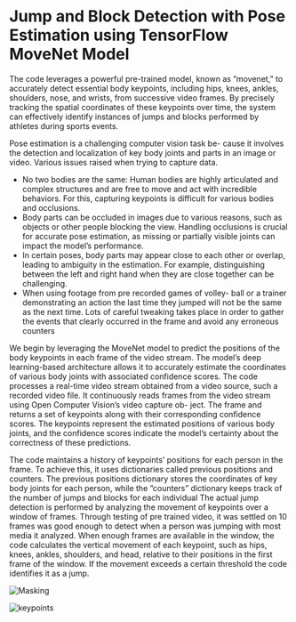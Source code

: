# Jump and Block Detection with Pose Estimation using TensorFlow MoveNet Model

The code leverages a powerful pre-trained model, known
as ”movenet,” to accurately detect essential body keypoints,
including hips, knees, ankles, shoulders, nose, and wrists,
from successive video frames. By precisely tracking the spatial
coordinates of these keypoints over time, the system can
effectively identify instances of jumps and blocks performed
by athletes during sports events.

Pose estimation is a challenging computer vision task be-
cause it involves the detection and localization of key body
joints and parts in an image or video. Various issues raised
when trying to capture data.

* No two bodies are the same: Human bodies are highly
articulated and complex structures and are free to move
and act with incredible behaviors. For this, capturing
keypoints is difficult for various bodies and occlusions.
* Body parts can be occluded in images due to various
reasons, such as objects or other people blocking the
view. Handling occlusions is crucial for accurate pose
estimation, as missing or partially visible joints can
impact the model’s performance.
* In certain poses, body parts may appear close to each
other or overlap, leading to ambiguity in the estimation.
For example, distinguishing between the left and right
hand when they are close together can be challenging.
* When using footage from pre recorded games of volley-
ball or a trainer demonstrating an action the last time
they jumped will not be the same as the next time. Lots
of careful tweaking takes place in order to gather the
events that clearly occurred in the frame and avoid any
erroneous counters

We begin by leveraging the MoveNet model to predict
the positions of the body keypoints in each frame of the
video stream. The model’s deep learning-based architecture
allows it to accurately estimate the coordinates of various body
joints with associated confidence scores. The code processes
a real-time video stream obtained from a video source, such
a recorded video file. It continuously reads frames from the
video stream using Open Computer Vision’s video capture ob-
ject. The frame and returns a set of keypoints along with their
corresponding confidence scores. The keypoints represent the
estimated positions of various body joints, and the confidence
scores indicate the model’s certainty about the correctness of
these predictions.

The code maintains a history of keypoints’ positions for
each person in the frame. To achieve this, it uses dictionaries
called previous positions and counters. The previous positions
dictionary stores the coordinates of key body joints for each
person, while the ”counters” dictionary keeps track of the
number of jumps and blocks for each individual
The actual jump detection is performed by analyzing the
movement of keypoints over a window of frames. Through
testing of pre trained video, it was settled on 10 frames was
good enough to detect when a person was jumping with most
media it analyzed. When enough frames are available in the
window, the code calculates the vertical movement of each
keypoint, such as hips, knees, ankles, shoulders, and head,
relative to their positions in the first frame of the window. If
the movement exceeds a certain threshold the code identifies
it as a jump.

![Masking](https://github.com/cirnoscodingclass/GuerillaPython/assets/156504723/fc6c50a5-bee6-4299-a7ff-084e1358ce09)

![keypoints](https://github.com/cirnoscodingclass/GuerillaPython/assets/156504723/272a5d03-c298-4a6f-915f-1b27c0b7a665)

